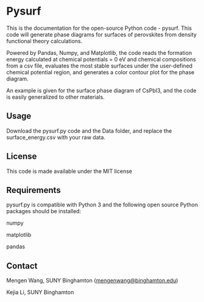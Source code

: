 # Pysurf
This is the documentation for the open-source Python code - pysurf. This code will generate phase diagrams for surfaces of perovskites from density functional theory calculations. 

Powered by Pandas, Numpy, and Matplotlib, the code reads the formation energy calculated at chemical potentials = 0 eV and chemical compositions from a csv file, evaluates the most stable surfaces under the user-defined chemical potential region, and generates a color contour plot for the phase diagram.

An example is given for the surface phase diagram of CsPbI3, and the code is easily generalized to other materials.

## Usage
Download the pysurf.py code and the Data folder, and replace the surface_energy.csv with your raw data.

## License
This code is made available under the MIT license

## Requirements
pysurf.py is compatible with Python 3 and the following open source Python packages should be installed:

numpy

matplotlib

pandas

## Contact
Mengen Wang, SUNY Binghamton (mengenwang@binghamton.edu)

Kejia Li, SUNY Binghamton 
